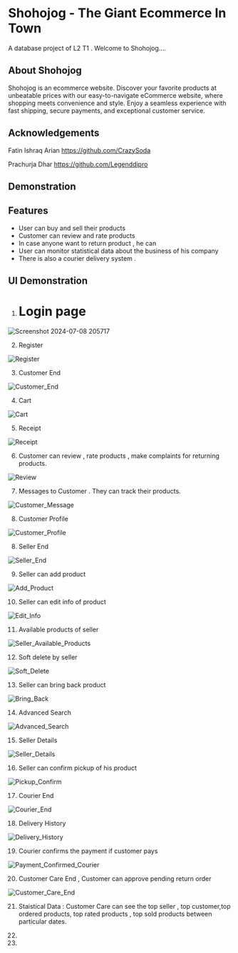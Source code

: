 
# Shohojog - The Giant Ecommerce In Town


A database project of L2 T1 .  Welcome to Shohojog....



## About Shohojog
Shohojog is an ecommerce website. Discover your favorite products at unbeatable prices with our easy-to-navigate eCommerce website, where shopping meets convenience and style. Enjoy a seamless experience with fast shipping, secure payments, and exceptional customer service.
## Acknowledgements
Fatin Ishraq Arian
https://github.com/CrazySoda 

Prachurja Dhar
https://github.com/Legenddipro

## Demonstration
## Features
- User can buy and sell their products
- Customer can review and rate products
- In case anyone want to return product , he can
- User can monitor statistical data about the business of his company
- There is also a courier delivery system .


## UI Demonstration

1. # Login page
 
![Screenshot 2024-07-08 205717](https://github.com/Legenddipro/Shohojog/assets/150115440/0c9c9c8c-b5d8-41b0-a5af-961bd734869a)

2. Register

![Register](https://github.com/Legenddipro/Shohojog/assets/150115440/5cfe0ae2-80a2-4d83-b6af-e48de26d63b0)

3. Customer End

![Customer_End](https://github.com/Legenddipro/Shohojog/assets/150115440/90cf1567-e72a-4ae5-ab1e-e39407ffd1a0)

4. Cart

![Cart](https://github.com/Legenddipro/Shohojog/assets/150115440/7980930c-7ea8-4705-8e01-2feca9d08285)

5. Receipt

![Receipt](https://github.com/Legenddipro/Shohojog/assets/150115440/e7088d28-6962-4e4c-a0d1-979e65618e7e)

6. Customer can review , rate products , make complaints for returning products.

![Review](https://github.com/Legenddipro/Shohojog/assets/150115440/45601a59-56f9-494c-b416-4007cc2a379d)

7. Messages to Customer . They can track their products.

![Customer_Message](https://github.com/Legenddipro/Shohojog/assets/150115440/cb7583a9-a6f5-4c99-928d-067c72c982cb)

8. Customer Profile

![Customer_Profile](https://github.com/Legenddipro/Shohojog/assets/150115440/1c18ea17-a680-4ddb-8071-5cff0f27df49)


8. Seller End


![Seller_End](https://github.com/Legenddipro/Shohojog/assets/150115440/d1e879d5-7a85-4234-a8ef-93da62db0d6f)

9. Seller can add product

![Add_Product](https://github.com/Legenddipro/Shohojog/assets/150115440/353fcd77-69c4-4a65-a707-b5d051c14530)

10. Seller can edit info of product


![Edit_Info](https://github.com/Legenddipro/Shohojog/assets/150115440/7a34bb18-cb17-4f17-b8ad-6a81a4cd028c)

11. Available products of seller

![Seller_Available_Products](https://github.com/Legenddipro/Shohojog/assets/150115440/57f41b62-fd51-485a-b2a5-29d342b2ce3f)


12. Soft delete by seller

![Soft_Delete](https://github.com/Legenddipro/Shohojog/assets/150115440/9970a579-d4b8-4b00-bde9-13d1fcd9ef66)

13. Seller can bring back product

![Bring_Back](https://github.com/Legenddipro/Shohojog/assets/150115440/23563ec1-cd2b-4910-a9da-cfd835749cee)

14. Advanced Search

![Advanced_Search](https://github.com/Legenddipro/Shohojog/assets/150115440/4eeac87a-f203-4ac3-a30d-83d8e0e62afa)

15. Seller Details

![Seller_Details](https://github.com/Legenddipro/Shohojog/assets/150115440/792d6b20-eea3-4356-ab66-6826bf7482b7)

16. Seller can confirm pickup of his product

![Pickup_Confirm](https://github.com/Legenddipro/Shohojog/assets/150115440/901a7f35-beb8-480c-832b-66dc591ace4e)

17. Courier End

![Courier_End](https://github.com/Legenddipro/Shohojog/assets/150115440/35e43282-ee89-4191-9713-a38bc36501f0)


18. Delivery History

![Delivery_History](https://github.com/Legenddipro/Shohojog/assets/150115440/bd20827b-7029-4fed-a881-08efd571e099)

19. Courier confirms the payment if customer pays

![Payment_Confirmed_Courier](https://github.com/Legenddipro/Shohojog/assets/150115440/ae25e508-7f5c-456c-af59-f431a76f75e1)

20. Customer Care End , Customer can approve pending return order

![Customer_Care_End](https://github.com/Legenddipro/Shohojog/assets/150115440/74679806-f341-4360-9e83-069706947ac2)


21. Staistical Data :
Customer Care can see the top seller , top customer,top ordered products, top rated products , top sold products between particular dates. 

22. 



23. 
